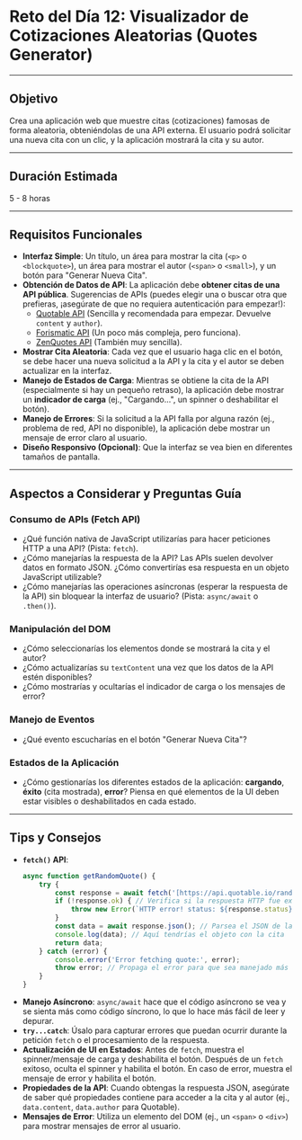 # Reto del Día 12: Visualizador de Cotizaciones Aleatorias (Quotes Generator)

---

## Objetivo

Crea una aplicación web que muestre citas (cotizaciones) famosas de forma aleatoria, obteniéndolas de una API externa. El usuario podrá solicitar una nueva cita con un clic, y la aplicación mostrará la cita y su autor.

---

## Duración Estimada

5 - 8 horas

---

## Requisitos Funcionales

* **Interfaz Simple**: Un título, un área para mostrar la cita (`<p>` o `<blockquote>`), un área para mostrar el autor (`<span>` o `<small>`), y un botón para "Generar Nueva Cita".
* **Obtención de Datos de API**: La aplicación debe **obtener citas de una API pública**. Sugerencias de APIs (puedes elegir una o buscar otra que prefieras, ¡asegúrate de que no requiera autenticación para empezar!):
    * [Quotable API](https://api.quotable.io/random) (Sencilla y recomendada para empezar. Devuelve `content` y `author`).
    * [Forismatic API](http://api.forismatic.com/api/1.0/?method=getQuote&lang=en&format=json) (Un poco más compleja, pero funciona).
    * [ZenQuotes API](https://zenquotes.io/api/random) (También muy sencilla).
* **Mostrar Cita Aleatoria**: Cada vez que el usuario haga clic en el botón, se debe hacer una nueva solicitud a la API y la cita y el autor se deben actualizar en la interfaz.
* **Manejo de Estados de Carga**: Mientras se obtiene la cita de la API (especialmente si hay un pequeño retraso), la aplicación debe mostrar un **indicador de carga** (ej., "Cargando...", un spinner o deshabilitar el botón).
* **Manejo de Errores**: Si la solicitud a la API falla por alguna razón (ej., problema de red, API no disponible), la aplicación debe mostrar un mensaje de error claro al usuario.
* **Diseño Responsivo (Opcional)**: Que la interfaz se vea bien en diferentes tamaños de pantalla.

---

## Aspectos a Considerar y Preguntas Guía

### Consumo de APIs (Fetch API)

* ¿Qué función nativa de JavaScript utilizarías para hacer peticiones HTTP a una API? (Pista: `fetch`).
* ¿Cómo manejarías la respuesta de la API? Las APIs suelen devolver datos en formato JSON. ¿Cómo convertirías esa respuesta en un objeto JavaScript utilizable?
* ¿Cómo manejarías las operaciones asíncronas (esperar la respuesta de la API) sin bloquear la interfaz de usuario? (Pista: `async/await` o `.then()`).

### Manipulación del DOM

* ¿Cómo seleccionarías los elementos donde se mostrará la cita y el autor?
* ¿Cómo actualizarías su `textContent` una vez que los datos de la API estén disponibles?
* ¿Cómo mostrarías y ocultarías el indicador de carga o los mensajes de error?

### Manejo de Eventos

* ¿Qué evento escucharías en el botón "Generar Nueva Cita"?

### Estados de la Aplicación

* ¿Cómo gestionarías los diferentes estados de la aplicación: **cargando**, **éxito** (cita mostrada), **error**? Piensa en qué elementos de la UI deben estar visibles o deshabilitados en cada estado.

---

## Tips y Consejos

* **`fetch()` API**:
    ```javascript
    async function getRandomQuote() {
        try {
            const response = await fetch('[https://api.quotable.io/random](https://api.quotable.io/random)');
            if (!response.ok) { // Verifica si la respuesta HTTP fue exitosa (código 200)
                throw new Error(`HTTP error! status: ${response.status}`);
            }
            const data = await response.json(); // Parsea el JSON de la respuesta
            console.log(data); // Aquí tendrías el objeto con la cita
            return data;
        } catch (error) {
            console.error('Error fetching quote:', error);
            throw error; // Propaga el error para que sea manejado más arriba
        }
    }
    ```
* **Manejo Asíncrono**: `async/await` hace que el código asíncrono se vea y se sienta más como código síncrono, lo que lo hace más fácil de leer y depurar.
* **`try...catch`**: Úsalo para capturar errores que puedan ocurrir durante la petición `fetch` o el procesamiento de la respuesta.
* **Actualización de UI en Estados**: Antes de `fetch`, muestra el spinner/mensaje de carga y deshabilita el botón. Después de un `fetch` exitoso, oculta el spinner y habilita el botón. En caso de error, muestra el mensaje de error y habilita el botón.
* **Propiedades de la API**: Cuando obtengas la respuesta JSON, asegúrate de saber qué propiedades contiene para acceder a la cita y al autor (ej., `data.content`, `data.author` para Quotable).
* **Mensajes de Error**: Utiliza un elemento del DOM (ej., un `<span>` o `<div>`) para mostrar mensajes de error al usuario.